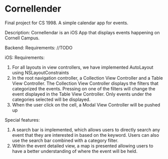 # Cornellender
Final project for CS 1998. A simple calendar app for events.

Description:
  Cornellendar is an iOS App that displays events happening on Cornell Campus. 
  
Backend:
Requirements:
//TODO


  
iOS:
Requirements:
1. For all layouts in view controllers, we have implemented AutoLayout using NSLayoutConstraints
2. In the root navigation controller, a Collection View Controller and a Table View Controller. 
   The Collection View Controller displays the filters that categorized the events. Pressing on one of the filters will change    the event displayed in the Table View Controller. Only events under the categories selected will be displayed. 
3. When the user click on the cell, a Modal View Controller will be pushed up 

Special features:
1. A search bar is implemented, which allows users to directly search any event that they are interested in based on the          keyword. Users can also use the search bar combined with a category filter.
2. Within the event detailed view, a map is presented allowing users to have a better understanding of where the event will be    held.
  
